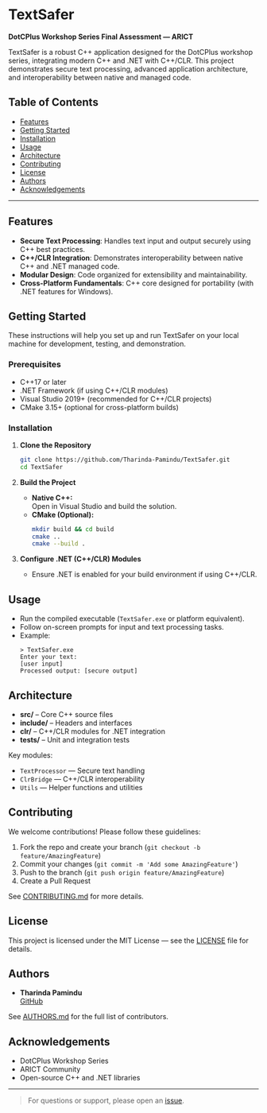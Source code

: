# TextSafer

**DotCPlus Workshop Series Final Assessment — ARICT**

TextSafer is a robust C++ application designed for the DotCPlus workshop series, integrating modern C++ and .NET with C++/CLR. This project demonstrates secure text processing, advanced application architecture, and interoperability between native and managed code.  

## Table of Contents

- [Features](#features)
- [Getting Started](#getting-started)
- [Installation](#installation)
- [Usage](#usage)
- [Architecture](#architecture)
- [Contributing](#contributing)
- [License](#license)
- [Authors](#authors)
- [Acknowledgements](#acknowledgements)

---

## Features

- **Secure Text Processing**: Handles text input and output securely using C++ best practices.
- **C++/CLR Integration**: Demonstrates interoperability between native C++ and .NET managed code.
- **Modular Design**: Code organized for extensibility and maintainability.
- **Cross-Platform Fundamentals**: C++ core designed for portability (with .NET features for Windows).

## Getting Started

These instructions will help you set up and run TextSafer on your local machine for development, testing, and demonstration.

### Prerequisites

- C++17 or later
- .NET Framework (if using C++/CLR modules)  
- Visual Studio 2019+ (recommended for C++/CLR projects)
- CMake 3.15+ (optional for cross-platform builds)

### Installation

1. **Clone the Repository**
    ```bash
    git clone https://github.com/Tharinda-Pamindu/TextSafer.git
    cd TextSafer
    ```

2. **Build the Project**
   - **Native C++:**  
     Open in Visual Studio and build the solution.
   - **CMake (Optional):**  
     ```bash
     mkdir build && cd build
     cmake ..
     cmake --build .
     ```

3. **Configure .NET (C++/CLR) Modules**
   - Ensure .NET is enabled for your build environment if using C++/CLR.

## Usage

- Run the compiled executable (`TextSafer.exe` or platform equivalent).
- Follow on-screen prompts for input and text processing tasks.
- Example:
    ```
    > TextSafer.exe
    Enter your text:
    [user input]
    Processed output: [secure output]
    ```

## Architecture

- **src/** – Core C++ source files
- **include/** – Headers and interfaces
- **clr/** – C++/CLR modules for .NET integration
- **tests/** – Unit and integration tests

Key modules:
- `TextProcessor` — Secure text handling
- `ClrBridge` — C++/CLR interoperability
- `Utils` — Helper functions and utilities

## Contributing

We welcome contributions! Please follow these guidelines:

1. Fork the repo and create your branch (`git checkout -b feature/AmazingFeature`)
2. Commit your changes (`git commit -m 'Add some AmazingFeature'`)
3. Push to the branch (`git push origin feature/AmazingFeature`)
4. Create a Pull Request

See [CONTRIBUTING.md](CONTRIBUTING.md) for more details.

## License

This project is licensed under the MIT License — see the [LICENSE](LICENSE) file for details.

## Authors

- **Tharinda Pamindu**  
  [GitHub](https://github.com/Tharinda-Pamindu)

See [AUTHORS.md](AUTHORS.md) for the full list of contributors.

## Acknowledgements

- DotCPlus Workshop Series
- ARICT Community
- Open-source C++ and .NET libraries

---

> For questions or support, please open an [issue](https://github.com/Tharinda-Pamindu/TextSafer/issues).
